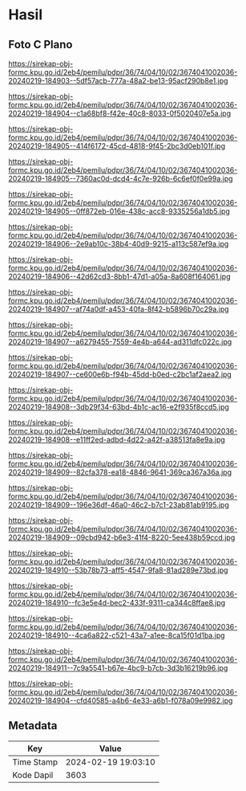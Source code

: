 # Hasil

## Foto C Plano

https://sirekap-obj-formc.kpu.go.id/2eb4/pemilu/pdpr/36/74/04/10/02/3674041002036-20240219-184903--5df57acb-777a-48a2-be13-95acf290b8e1.jpg

https://sirekap-obj-formc.kpu.go.id/2eb4/pemilu/pdpr/36/74/04/10/02/3674041002036-20240219-184904--c1a68bf8-f42e-40c8-8033-0f5020407e5a.jpg

https://sirekap-obj-formc.kpu.go.id/2eb4/pemilu/pdpr/36/74/04/10/02/3674041002036-20240219-184905--414f6172-45cd-4818-9f45-2bc3d0eb101f.jpg

https://sirekap-obj-formc.kpu.go.id/2eb4/pemilu/pdpr/36/74/04/10/02/3674041002036-20240219-184905--7360ac0d-dcd4-4c7e-926b-6c6ef0f0e99a.jpg

https://sirekap-obj-formc.kpu.go.id/2eb4/pemilu/pdpr/36/74/04/10/02/3674041002036-20240219-184905--0ff872eb-016e-438c-acc8-9335256a1db5.jpg

https://sirekap-obj-formc.kpu.go.id/2eb4/pemilu/pdpr/36/74/04/10/02/3674041002036-20240219-184906--2e9ab10c-38b4-40d9-9215-a113c587ef9a.jpg

https://sirekap-obj-formc.kpu.go.id/2eb4/pemilu/pdpr/36/74/04/10/02/3674041002036-20240219-184906--42d62cd3-8bb1-47d1-a05a-8a608f164061.jpg

https://sirekap-obj-formc.kpu.go.id/2eb4/pemilu/pdpr/36/74/04/10/02/3674041002036-20240219-184907--af74a0df-a453-40fa-8f42-b5896b70c29a.jpg

https://sirekap-obj-formc.kpu.go.id/2eb4/pemilu/pdpr/36/74/04/10/02/3674041002036-20240219-184907--a6279455-7559-4e4b-a644-ad311dfc022c.jpg

https://sirekap-obj-formc.kpu.go.id/2eb4/pemilu/pdpr/36/74/04/10/02/3674041002036-20240219-184907--ce600e6b-f94b-45dd-b0ed-c2bc1af2aea2.jpg

https://sirekap-obj-formc.kpu.go.id/2eb4/pemilu/pdpr/36/74/04/10/02/3674041002036-20240219-184908--3db29f34-63bd-4b1c-ac16-e2f935f8ccd5.jpg

https://sirekap-obj-formc.kpu.go.id/2eb4/pemilu/pdpr/36/74/04/10/02/3674041002036-20240219-184908--e11ff2ed-adbd-4d22-a42f-a38513fa8e9a.jpg

https://sirekap-obj-formc.kpu.go.id/2eb4/pemilu/pdpr/36/74/04/10/02/3674041002036-20240219-184909--82cfa378-ea18-4846-9641-369ca367a36a.jpg

https://sirekap-obj-formc.kpu.go.id/2eb4/pemilu/pdpr/36/74/04/10/02/3674041002036-20240219-184909--196e36df-46a0-46c2-b7c1-23ab81ab9195.jpg

https://sirekap-obj-formc.kpu.go.id/2eb4/pemilu/pdpr/36/74/04/10/02/3674041002036-20240219-184909--09cbd942-b6e3-41f4-8220-5ee438b59ccd.jpg

https://sirekap-obj-formc.kpu.go.id/2eb4/pemilu/pdpr/36/74/04/10/02/3674041002036-20240219-184910--53b78b73-aff5-4547-9fa8-81ad289e73bd.jpg

https://sirekap-obj-formc.kpu.go.id/2eb4/pemilu/pdpr/36/74/04/10/02/3674041002036-20240219-184910--fc3e5e4d-bec2-433f-9311-ca344c8ffae8.jpg

https://sirekap-obj-formc.kpu.go.id/2eb4/pemilu/pdpr/36/74/04/10/02/3674041002036-20240219-184910--4ca6a822-c521-43a7-a1ee-8ca15f01d1ba.jpg

https://sirekap-obj-formc.kpu.go.id/2eb4/pemilu/pdpr/36/74/04/10/02/3674041002036-20240219-184911--7c9a5541-b67e-4bc9-b7cb-3d3b16219b96.jpg

https://sirekap-obj-formc.kpu.go.id/2eb4/pemilu/pdpr/36/74/04/10/02/3674041002036-20240219-184904--cfd40585-a4b6-4e33-a6b1-f078a09e9982.jpg


## Metadata

| Key        | Value               |
| ---------- | ------------------- |
| Time Stamp | 2024-02-19 19:03:10 |
| Kode Dapil | 3603                |



